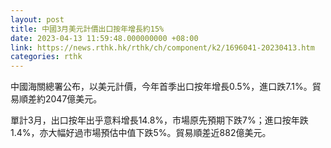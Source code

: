 ```yaml
---
layout: post
title: 中國3月美元計價出口按年增長約15%
date: 2023-04-13 11:59:48.000000000 +08:00
link: https://news.rthk.hk/rthk/ch/component/k2/1696041-20230413.htm
categories: rthk
---
```


中國海關總署公布，以美元計價，今年首季出口按年增長0.5%，進口跌7.1%。貿易順差約2047億美元。

單計3月，出口按年出乎意料增長14.8%，市場原先預期下跌7%；進口按年跌1.4%，亦大幅好過市場預估中值下跌5%。貿易順差近882億美元。
